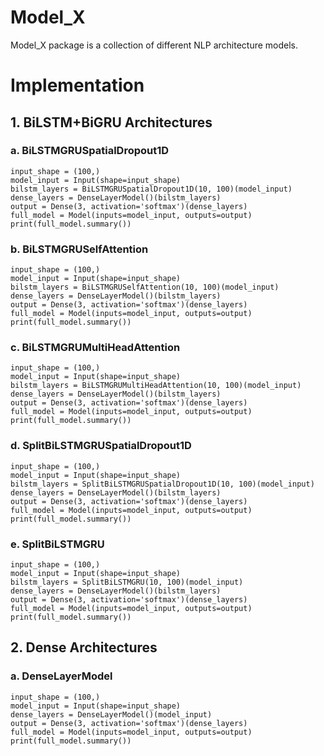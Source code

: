 # Model_X

Model_X package is a collection of different NLP architecture models.

# Implementation

## 1. BiLSTM+BiGRU Architectures

### a. BiLSTMGRUSpatialDropout1D

    input_shape = (100,)
    model_input = Input(shape=input_shape)
    bilstm_layers = BiLSTMGRUSpatialDropout1D(10, 100)(model_input)
    dense_layers = DenseLayerModel()(bilstm_layers)
    output = Dense(3, activation='softmax')(dense_layers)
    full_model = Model(inputs=model_input, outputs=output)
    print(full_model.summary())

### b. BiLSTMGRUSelfAttention

    input_shape = (100,)
    model_input = Input(shape=input_shape)
    bilstm_layers = BiLSTMGRUSelfAttention(10, 100)(model_input)
    dense_layers = DenseLayerModel()(bilstm_layers)
    output = Dense(3, activation='softmax')(dense_layers)
    full_model = Model(inputs=model_input, outputs=output)
    print(full_model.summary())

### c.  BiLSTMGRUMultiHeadAttention

    input_shape = (100,)
    model_input = Input(shape=input_shape)
    bilstm_layers = BiLSTMGRUMultiHeadAttention(10, 100)(model_input)
    dense_layers = DenseLayerModel()(bilstm_layers)
    output = Dense(3, activation='softmax')(dense_layers)
    full_model = Model(inputs=model_input, outputs=output)
    print(full_model.summary())

### d.  SplitBiLSTMGRUSpatialDropout1D

    input_shape = (100,)
    model_input = Input(shape=input_shape)
    bilstm_layers = SplitBiLSTMGRUSpatialDropout1D(10, 100)(model_input)
    dense_layers = DenseLayerModel()(bilstm_layers)
    output = Dense(3, activation='softmax')(dense_layers)
    full_model = Model(inputs=model_input, outputs=output)
    print(full_model.summary())

### e.  SplitBiLSTMGRU

    input_shape = (100,)
    model_input = Input(shape=input_shape)
    bilstm_layers = SplitBiLSTMGRU(10, 100)(model_input)
    dense_layers = DenseLayerModel()(bilstm_layers)
    output = Dense(3, activation='softmax')(dense_layers)
    full_model = Model(inputs=model_input, outputs=output)
    print(full_model.summary())

## 2. Dense Architectures


### a. DenseLayerModel

    input_shape = (100,)
    model_input = Input(shape=input_shape)
    dense_layers = DenseLayerModel()(model_input)
    output = Dense(3, activation='softmax')(dense_layers)
    full_model = Model(inputs=model_input, outputs=output)
    print(full_model.summary())


